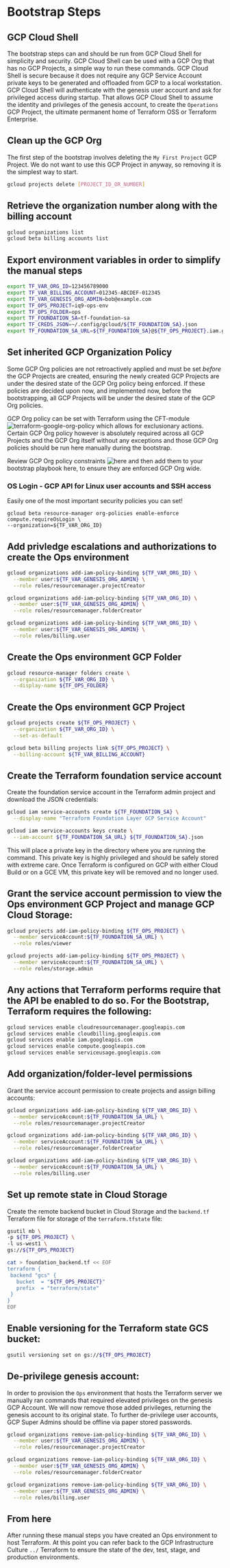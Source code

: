 # Bootstrap Steps

## GCP Cloud Shell

The bootstrap steps can and should be run from GCP Cloud Shell for simplicity and security.  GCP Cloud Shell can be used with a GCP Org that has no GCP Projects, a simple way to run these commands.  GCP Cloud Shell is secure because it does not require any GCP Service Account private keys to be generated and offloaded from GCP to a local workstation.  GCP Cloud Shell will authenticate with the genesis user account and ask for privileged access during startup.  That allows GCP Cloud Shell to assume the identity and privileges of the genesis account, to create the `Operations` GCP Project, the ultimate permanent home of Terraform OSS or Terraform Enterprise.

## Clean up the GCP Org

The first step of the bootstrap involves deleting the `My First Project` GCP Project.  We do not want to use this GCP Project in anyway, so removing it is the simplest way to start.

```bash
gcloud projects delete [PROJECT_ID_OR_NUMBER]
```

## Retrieve the organization number along with the billing account

```bash
gcloud organizations list
gcloud beta billing accounts list
```

## Export environment variables in order to simplify the manual steps
  
```bash
export TF_VAR_ORG_ID=123456789000
export TF_VAR_BILLING_ACCOUNT=012345-ABCDEF-012345
export TF_VAR_GENESIS_ORG_ADMIN=bob@example.com
export TF_OPS_PROJECT=iq9-ops-env
export TF_OPS_FOLDER=ops
export TF_FOUNDATION_SA=tf-foundation-sa
export TF_CREDS_JSON=~/.config/gcloud/${TF_FOUNDATION_SA}.json
export TF_FOUNDATION_SA_URL=${TF_FOUNDATION_SA}@${TF_OPS_PROJECT}.iam.gserviceaccount.com
```

## Set inherited GCP Organization Policy

Some GCP Org policies are not retroactively applied and must be set _before_ the GCP Projects are created, ensuring the newly created GCP Projects are under the desired state of the GCP Org policy being enforced.  If these policies are decided upon now, and implemented now, before the bootstrapping, all GCP Projects will be under the desired state of the GCP Org policies.

GCP Org policy can be set with Terraform using the CFT-module ![terraform-google-org-policy](https://github.com/terraform-google-modules/terraform-google-org-policy) which allows for exclusionary actions.  Certain GCP Org policy however is absolutely required across all GCP Projects and the GCP Org itself without any exceptions and those GCP Org policies should be run here manually during the bootstrap.

Review GCP Org policy constraints ![here](https://cloud.google.com/resource-manager/docs/organization-policy/org-policy-constraints) and then add them to your bootstrap playbook here, to ensure they are enforced GCP Org wide.

### OS Login - GCP API for Linux user accounts and SSH access

Easily one of the most important security policies you can set!

```
gcloud beta resource-manager org-policies enable-enforce compute.requireOsLogin \
--organization=${TF_VAR_ORG_ID}
```

## Add privledge escalations and authorizations to create the Ops environment

```bash
gcloud organizations add-iam-policy-binding ${TF_VAR_ORG_ID} \
  --member user:${TF_VAR_GENESIS_ORG_ADMIN} \
  --role roles/resourcemanager.projectCreator
```

```bash
gcloud organizations add-iam-policy-binding ${TF_VAR_ORG_ID} \
  --member user:${TF_VAR_GENESIS_ORG_ADMIN} \
  --role roles/resourcemanager.folderCreator
```

```bash
gcloud organizations add-iam-policy-binding ${TF_VAR_ORG_ID} \
  --member user:${TF_VAR_GENESIS_ORG_ADMIN} \
  --role roles/billing.user
```


## Create the Ops environment GCP Folder

```bash
gcloud resource-manager folders create \
  --organization ${TF_VAR_ORG_ID} \
  --display-name ${TF_OPS_FOLDER}
```

## Create the Ops environment GCP Project

```bash
gcloud projects create ${TF_OPS_PROJECT} \
  --organization ${TF_VAR_ORG_ID} \
  --set-as-default
```

```bash
gcloud beta billing projects link ${TF_OPS_PROJECT} \
  --billing-account ${TF_VAR_BILLING_ACCOUNT}
```

## Create the Terraform foundation service account

Create the foundation service account in the Terraform admin project and download the JSON credentials:

```bash
gcloud iam service-accounts create ${TF_FOUNDATION_SA} \
  --display-name "Terraform Foundation Layer GCP Service Account"
```

```bash
gcloud iam service-accounts keys create \
  --iam-account ${TF_FOUNDATION_SA_URL} ${TF_FOUNDATION_SA}.json
```

This will place a private key in the directory where you are running the command.  This private key is highly privileged and should be safely stored with extreme care.  Once Terraform is configured on GCP with either Cloud Build or on a GCE VM, this private key will be removed and no longer used.

## Grant the service account permission to view the Ops environment GCP Project and manage GCP Cloud Storage:

```bash
gcloud projects add-iam-policy-binding ${TF_OPS_PROJECT} \
  --member serviceAccount:${TF_FOUNDATION_SA_URL} \
  --role roles/viewer
```

```bash
gcloud projects add-iam-policy-binding ${TF_OPS_PROJECT} \
  --member serviceAccount:${TF_FOUNDATION_SA_URL} \
  --role roles/storage.admin
```

## Any actions that Terraform performs require that the API be enabled to do so. For the Bootstrap, Terraform requires the following:

```bash
gcloud services enable cloudresourcemanager.googleapis.com
gcloud services enable cloudbilling.googleapis.com
gcloud services enable iam.googleapis.com
gcloud services enable compute.googleapis.com
gcloud services enable serviceusage.googleapis.com
```

## Add organization/folder-level permissions

Grant the service account permission to create projects and assign billing accounts:

```bash
gcloud organizations add-iam-policy-binding ${TF_VAR_ORG_ID} \
  --member serviceAccount:${TF_FOUNDATION_SA_URL} \
  --role roles/resourcemanager.projectCreator
```

```bash
gcloud organizations add-iam-policy-binding ${TF_VAR_ORG_ID} \
  --member serviceAccount:${TF_FOUNDATION_SA_URL} \
  --role roles/resourcemanager.folderCreator
```

```bash
gcloud organizations add-iam-policy-binding ${TF_VAR_ORG_ID} \
  --member serviceAccount:${TF_FOUNDATION_SA_URL} \
  --role roles/billing.user
```

## Set up remote state in Cloud Storage

Create the remote backend bucket in Cloud Storage and the `backend.tf` Terraform file for storage of the `terraform.tfstate` file:

```bash
gsutil mb \
-p ${TF_OPS_PROJECT} \
-l us-west1 \
gs://${TF_OPS_PROJECT}
```

```bash
cat > foundation_backend.tf << EOF
terraform {
 backend "gcs" {
   bucket  = "${TF_OPS_PROJECT}"
   prefix  = "terraform/state"
 }
}
EOF
```

## Enable versioning for the Terraform state GCS bucket:

```bash
gsutil versioning set on gs://${TF_OPS_PROJECT}
```

## De-privilege genesis account:

In order to provision the `Ops` environment that hosts the Terraform server we manually ran commands that required elevated privileges on the genesis GCP Account.  We will now remove those added privileges, returning the genesis account to its original state.  To further de-privilege user accounts, GCP Super Admins should be offline via paper stored passwords.

```bash
gcloud organizations remove-iam-policy-binding ${TF_VAR_ORG_ID} \
  --member user:${TF_VAR_GENESIS_ORG_ADMIN} \
  --role roles/resourcemanager.projectCreator
```

```bash
gcloud organizations remove-iam-policy-binding ${TF_VAR_ORG_ID} \
  --member user:${TF_VAR_GENESIS_ORG_ADMIN} \
  --role roles/resourcemanager.folderCreator
```

```bash
gcloud organizations remove-iam-policy-binding ${TF_VAR_ORG_ID} \
  --member user:${TF_VAR_GENESIS_ORG_ADMIN} \
  --role roles/billing.user
```


## From here

After running these manual steps you have created an Ops environment to host Terraform.  At this point you can refer back to the GCP Infrastructure Culture `../` Terraform to ensure the state of the dev, test, stage, and production environments.

